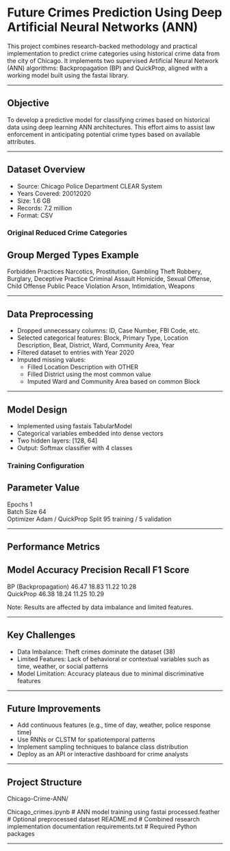 
# Future Crimes Prediction Using Deep Artificial Neural Networks (ANN)

This project combines research-backed methodology and practical implementation to predict crime categories using historical crime data from the city of Chicago. It implements two supervised Artificial Neural Network (ANN) algorithms: Backpropagation (BP) and QuickProp, aligned with a working model built using the fastai library.

---

##  Objective

To develop a predictive model for classifying crimes based on historical data using deep learning ANN architectures. This effort aims to assist law enforcement in anticipating potential crime types based on available attributes.

---

##  Dataset Overview

- Source: Chicago Police Department CLEAR System  
- Years Covered: 20012020  
- Size: 1.6 GB  
- Records: 7.2 million  
- Format: CSV

### Original  Reduced Crime Categories

 Group                   Merged Types Example 
----------------------------------------------
 Forbidden Practices     Narcotics, Prostitution, Gambling 
 Theft                   Robbery, Burglary, Deceptive Practice 
 Criminal Assault        Homicide, Sexual Offense, Child Offense 
 Public Peace Violation  Arson, Intimidation, Weapons 

---

##  Data Preprocessing

- Dropped unnecessary columns: ID, Case Number, FBI Code, etc.
- Selected categorical features: Block, Primary Type, Location Description, Beat, District, Ward, Community Area, Year
- Filtered dataset to entries with Year  2020
- Imputed missing values:
  - Filled Location Description with OTHER
  - Filled District using the most common value
  - Imputed Ward and Community Area based on common Block

---

##  Model Design

- Implemented using fastais TabularModel
- Categorical variables embedded into dense vectors
- Two hidden layers: [128, 64]
- Output: Softmax classifier with 4 classes

### Training Configuration

 Parameter      Value           
---------------------------------
 Epochs         1                
 Batch Size     64               
 Optimizer      Adam / QuickProp 
 Split          95 training / 5 validation 

---

##  Performance Metrics

 Model         Accuracy  Precision  Recall  F1 Score 
-----------------------------------------------------
 BP (Backpropagation)  46.47    18.83      11.22   10.28   
 QuickProp     46.38    18.24      11.25   10.29   

 Note: Results are affected by data imbalance and limited features.

---

##  Key Challenges

- Data Imbalance: Theft crimes dominate the dataset (38)
- Limited Features: Lack of behavioral or contextual variables such as time, weather, or social patterns
- Model Limitation: Accuracy plateaus due to minimal discriminative features

---

##  Future Improvements

- Add continuous features (e.g., time of day, weather, police response time)
- Use RNNs or CLSTM for spatiotemporal patterns
- Implement sampling techniques to balance class distribution
- Deploy as an API or interactive dashboard for crime analysts

---

##  Project Structure


Chicago-Crime-ANN/

 Chicago_crimes.ipynb         # ANN model training using fastai
 processed.feather            # Optional preprocessed dataset
 README.md                    # Combined research  implementation documentation
 requirements.txt             # Required Python packages


---

